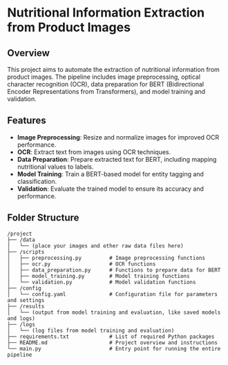 # Nutritional Information Extraction from Product Images

## Overview

This project aims to automate the extraction of nutritional information from product images. The pipeline includes image preprocessing, optical character recognition (OCR), data preparation for BERT (Bidirectional Encoder Representations from Transformers), and model training and validation.

## Features

- **Image Preprocessing**: Resize and normalize images for improved OCR performance.
- **OCR**: Extract text from images using OCR techniques.
- **Data Preparation**: Prepare extracted text for BERT, including mapping nutritional values to labels.
- **Model Training**: Train a BERT-based model for entity tagging and classification.
- **Validation**: Evaluate the trained model to ensure its accuracy and performance.

## Folder Structure

```plaintext
/project
├── /data
│   └── (place your images and other raw data files here)
├── /scripts
│   ├── preprocessing.py         # Image preprocessing functions
│   ├── ocr.py                   # OCR functions
│   ├── data_preparation.py      # Functions to prepare data for BERT
│   ├── model_training.py        # Model training functions
│   └── validation.py            # Model validation functions
├── /config
│   └── config.yaml              # Configuration file for parameters and settings
├── /results
│   └── (output from model training and evaluation, like saved models and logs)
├── /logs
│   └── (log files from model training and evaluation)
├── requirements.txt             # List of required Python packages
├── README.md                    # Project overview and instructions
└── main.py                      # Entry point for running the entire pipeline
